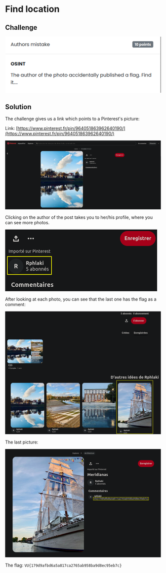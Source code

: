 # Find location

## Challenge

![](images/authors-mistake-subject.png)

## Solution

The challenge gives us a link which points to a Pinterest's picture:

Link: [https://www.pinterest.fr/pin/964051863962640190/](https://www.pinterest.fr/pin/964051863962640190/)

![](images/authors-mistake-link.png)

Clicking on the author of the post takes you to her/his profile, where you can see more photos.

![](images/authors-mistake-user.png)

After looking at each photo, you can see that the last one has the flag as a comment:

![](images/authors-mistake-profile.png)

The last picture:

![](images/authors-mistake-flag.png)

The flag: `VU{179d9afbd6a5a817ca2765ab958ba9d8ec95eb7c}`

